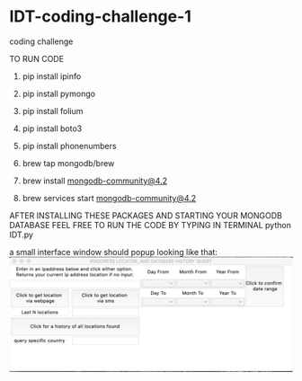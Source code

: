 # IDT-coding-challenge-1
coding challenge


TO RUN CODE 
1. pip install ipinfo
2. pip install pymongo
3. pip install folium
4. pip install boto3
5. pip install phonenumbers


6. brew tap mongodb/brew
7. brew install mongodb-community@4.2
8. brew services start mongodb-community@4.2


AFTER INSTALLING THESE PACKAGES AND STARTING YOUR MONGODB DATABASE FEEL FREE TO RUN THE CODE BY TYPING IN TERMINAL
python IDT.py

a small interface window should popup looking like that:
![Interface](screenshots/INTERFACE.PNG)
